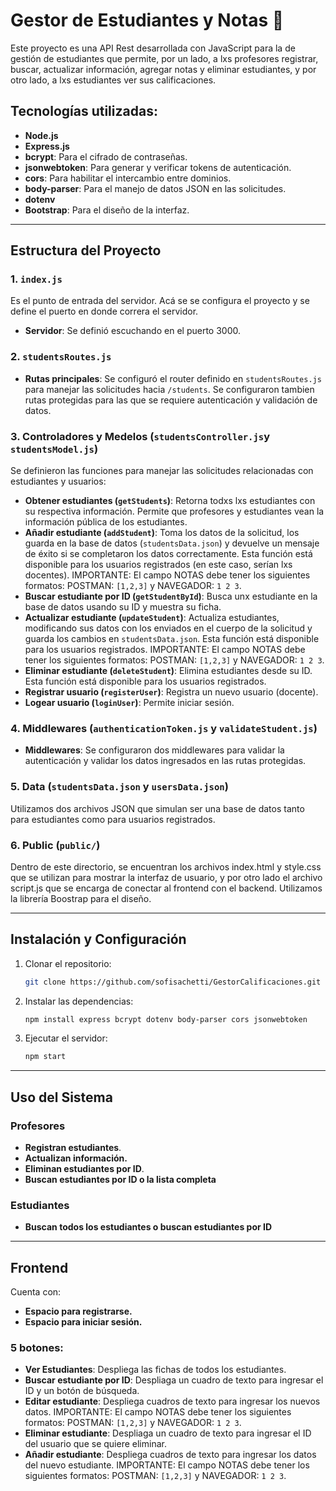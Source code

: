 # Gestor de Estudiantes y Notas 📝

Este proyecto es una API Rest desarrollada con JavaScript para la de gestión de estudiantes que permite, por un lado, a lxs profesores registrar, buscar, actualizar información, agregar notas y eliminar estudiantes, y por otro lado, a lxs estudiantes ver sus calificaciones.

## Tecnologías utilizadas:

- **Node.js**
- **Express.js**
- **bcrypt**: Para el cifrado de contraseñas.
- **jsonwebtoken**: Para generar y verificar tokens de autenticación.
- **cors**: Para habilitar el intercambio entre dominios.
- **body-parser**: Para el manejo de datos JSON en las solicitudes.
- **dotenv**
- **Bootstrap**: Para el diseño de la interfaz.

---


## Estructura del Proyecto

### 1. `index.js`

Es el punto de entrada del servidor. Acá se se configura el proyecto y se define el puerto en donde correra el servidor.
- **Servidor**: Se definió escuchando en el puerto 3000.

### 2. `studentsRoutes.js`
- **Rutas principales**: Se configuró el router definido en `studentsRoutes.js` para manejar las solicitudes hacia `/students`. Se configuraron tambien rutas protegidas para las que se requiere autenticación y validación de datos.

### 3. Controladores y Medelos (`studentsController.js`y `studentsModel.js`)

Se definieron las funciones para manejar las solicitudes relacionadas con estudiantes y usuarios:

- **Obtener estudiantes (********`getStudents`********)**: Retorna todxs lxs estudiantes con su respectiva información. Permite que profesores y estudiantes vean la información pública de los estudiantes.
- **Añadir estudiante (********`addStudent`********)**: Toma los datos de la solicitud, los guarda en la base de datos (`studentsData.json`) y devuelve un mensaje de éxito si se completaron los datos correctamente. Esta función está disponible para los usuarios registrados (en este caso, serían lxs docentes). IMPORTANTE: El campo NOTAS debe tener los siguientes formatos: POSTMAN: `[1,2,3]` y NAVEGADOR: `1 2 3`.  
- **Buscar estudiante por ID (********`getStudentById`********)**: Busca unx estudiante en la base de datos usando su ID y muestra su ficha.
- **Actualizar estudiante (********`updateStudent`********)**: Actualiza estudiantes, modificando sus datos con los enviados en el cuerpo de la solicitud y guarda los cambios en `studentsData.json`. Esta función está disponible para los usuarios registrados.
IMPORTANTE: El campo NOTAS debe tener los siguientes formatos: POSTMAN: `[1,2,3]` y NAVEGADOR: `1 2 3`. 
- **Eliminar estudiante (********`deleteStudent`********)**: Elimina estudiantes desde su ID. Esta función está disponible para los usuarios registrados. 
- **Registrar usuario (********`registerUser`********)**: Registra un nuevo usuario (docente).
- **Logear usuario (********`loginUser`********)**: Permite iniciar sesión.


### 4. Middlewares (`authenticationToken.js` y `validateStudent.js`)

- **Middlewares**: Se configuraron dos middlewares para validar la autenticación y validar los datos ingresados en las rutas protegidas.

### 5. Data (`studentsData.json` y `usersData.json`)
Utilizamos dos archivos JSON que simulan ser una base de datos tanto para estudiantes como para usuarios registrados.

### 6. Public (`public/`)
Dentro de este directorio, se encuentran los archivos index.html y style.css que se utilizan para mostrar la interfaz de usuario, y por otro lado el archivo script.js que se encarga de conectar al frontend con el backend. Utilizamos la librería Boostrap para el diseño.

---

## Instalación y Configuración

1. Clonar el repositorio:
   ```bash
   git clone https://github.com/sofisachetti/GestorCalificaciones.git
   ```
2. Instalar las dependencias:
   ```bash
   npm install express bcrypt dotenv body-parser cors jsonwebtoken
   ```
3. Ejecutar el servidor:
   ```bash
   npm start
   ```

---

## Uso del Sistema

### Profesores

- **Registran estudiantes**.
- **Actualizan información.**
- **Eliminan estudiantes por ID**.
- **Buscan estudiantes por ID o la lista completa**

### Estudiantes

- **Buscan todos los estudiantes o buscan estudiantes por ID**
---

## Frontend

Cuenta con:
- **Espacio para registrarse.**
- **Espacio para iniciar sesión.**

### **5 botones:**
- **Ver Estudiantes**: Despliega las fichas de todos los estudiantes.
- **Buscar estudiante por ID**: Despliaga un cuadro de texto para ingresar el ID y un botón de búsqueda.
- **Editar estudiante**: Despliega cuadros de texto para ingresar los nuevos datos. IMPORTANTE: El campo NOTAS debe tener los siguientes formatos: POSTMAN: `[1,2,3]` y NAVEGADOR: `1 2 3`.
- **Eliminar estudiante**: Despliaga un cuadro de texto para ingresar el ID del usuario que se quiere eliminar.
- **Añadir estudiante**: Despliega cuadros de texto para ingresar los datos del nuevo estudiante. IMPORTANTE: El campo NOTAS debe tener los siguientes formatos: POSTMAN: `[1,2,3]` y NAVEGADOR: `1 2 3`.
